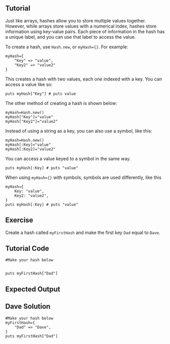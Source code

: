 Tutorial
--------

Just like arrays, hashes allow you to store multiple values together. However, while arrays store values with a numerical index, hashes store information using key-value pairs. Each piece of information in the hash has a unique label, and you can use that label to access the value.

To create a hash, use `Hash.new`, or `myHash={}`. For example:

    myHash={
        "Key" => "value",
        "Key2" => "value2"
    }

This creates a hash with two values, each one indexed with a key. You can access a value like so:

    puts myHash["Key"] # puts value

The other method of creating a hash is shown below:

    myHash=Hash.new()
    myHash["Key"]="value"
    myHash["Key2"]="value2"

Instead of using a string as a key, you can also use a symbol, like this:

    myHash=Hash.new()
    myHash[:Key]="value"
    myHash[:Key2]="value2"

You can access a value keyed to a symbol in the same way.

    puts myHash[:Key] # puts "value"
    
When using `myHash={}` with symbols, symbols are used differently, like this

    myHash={
        Key: "value",
        Key2: "value2",
    }
    puts myHash[:Key] # puts "value"

Exercise
--------

Create a hash called `myFirstHash` and make the first key `Dad` equal to `Dave`.

Tutorial Code
-------------

    #Make your hash below


    puts myFirstHash["Dad"]
    
Expected Output
---------------
Dave
Solution
--------

    #Make your hash below
    myFirstHash={
        "Dad" => "Dave",
    }
    puts myFirstHash["Dad"]
